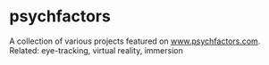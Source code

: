 # psychfactors
A collection of various projects featured on www.psychfactors.com. Related: eye-tracking, virtual reality, immersion
